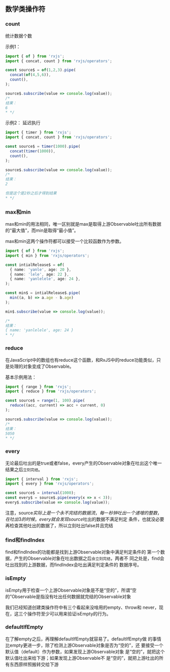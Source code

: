 ## 数学类操作符 


### count
统计数据个数

示例1：                    
```typescript
import { of } from 'rxjs';
import { concat, count } from 'rxjs/operators';

const source$ = of(1,2,3).pipe(
  concat(of(4,5,6)),
  count(),
);

source$.subscribe(value => console.log(value));
/*
结果：         
6
* */
```


示例2： 延迟执行
```typescript
import { timer } from 'rxjs';
import { concat, count } from 'rxjs/operators';

const source$ = timer(1000).pipe(
  concat(timer(1000)),
  count(),
);

source$.subscribe(value => console.log(value));
/*
结果：
2

但是这个是2秒之后才得到结果
* */
```


### max和min
max和min的⽤法相同，唯⼀区别就是max是取得上游Observable吐出所有数据的“最⼤值”，⽽min是取得“最⼩值”。

max和min这两个操作符都可以接受⼀个⽐较函数作为参数。

```typescript
import { of } from 'rxjs';
import { min } from 'rxjs/operators';

const intialRelease$ = of(
  { name: 'yanle', age: 20 },
  { name: 'lele', age: 22 },
  { name: 'yanlelele', age: 24 },
);

const min$ = intialRelease$.pipe(
  min((a, b) => a.age - b.age)
);

min$.subscribe(value => console.log(value));

/*
结果：           
{ name: 'yanlelele', age: 24 }
* */
```

###  reduce
在JavaScript中的数组也有reduce这个函数，和RxJS中的reduce功能类似，只是处理的对象变成了Observable。

基本示例用法：                         
```typescript
import { range } from 'rxjs';
import { reduce } from 'rxjs/operators';

const source$ = range(1, 100).pipe(
  reduce((acc, current) => acc + current, 0)
);

source$.subscribe(value => console.log(value));
/*
结果：             
5050
* */
```


### every
⽆论最后吐出的是true或者false，every产⽣的Observable对象在吐出这个唯⼀结果之后`⽴刻完结`。

```typescript
import { interval } from 'rxjs';
import { every } from 'rxjs/operators';

const source$ = interval(1000);
const every$ = source$.pipe(every(x => x < 3));
every$.subscribe(value => console.log(value));
```
注意，source$实际上是⼀个永不完结的数据流，每⼀秒钟吐出⼀个递
增的整数，在吐出3的时候，every就会发现source$吐出的数据不满⾜判定
条件，也就没必要再检查其他吐出的数据了，所以⽴刻吐出false并且完结


### find和findIndex
find和findIndex的功能都是找到上游Observable对象中满⾜判定条件的
第⼀个数据，产⽣的Observable对象在吐出数据之后`会⽴刻完结`，两者不
同之处是，find会吐出找到的上游数据，⽽findIndex会吐出满⾜判定条件的
数据序号。


### isEmpty
isEmpty⽤于检查⼀个上游Observable对象是不是“空的”，所谓“空
的”Observable是指没有吐出任何数据就完结的Observable对象

我们已经知道创建类操作符中有三个看起来没啥⽤的empty、throw和
never，现在，这三个操作符⾄少可以⽤来验证isEmpty的⾏为。


### defaultIfEmpty
在了解empty之后，再理解defaultIfEmpty就容易了。defaultIfEmpty做
的事情⽐empty更进⼀步，除了检测上游Observable对象是否为“空的”，还
要接受⼀个默认值（default）作为参数，如果发现上游Observable对象
是“空的”，就把这个默认值吐出来给下游；如果发现上游Observable不
是“空的”，就把上游吐出的所有东西原样照搬转交给下游


